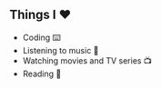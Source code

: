 ## Things I :heart:
* Coding :keyboard:
* Listening to music :musical_note:
* Watching movies and TV series :tv:
* Reading :book:
